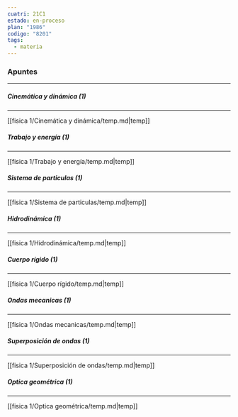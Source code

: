 ```yaml
---
cuatri: 21C1
estado: en-proceso
plan: "1986"
codigo: "8201"
tags:
  - materia
---
```

### Apuntes 
---
##### Cinemática y dinámica (1)
---
[[fisica 1/Cinemática y dinámica/temp.md|temp]]

##### Trabajo y energía (1)
---
[[fisica 1/Trabajo y energía/temp.md|temp]]

##### Sistema de particulas (1)
---
[[fisica 1/Sistema de particulas/temp.md|temp]]

##### Hidrodinámica (1)
---
[[fisica 1/Hidrodinámica/temp.md|temp]]

##### Cuerpo rígido (1)
---
[[fisica 1/Cuerpo rígido/temp.md|temp]]

##### Ondas mecanicas (1)
---
[[fisica 1/Ondas mecanicas/temp.md|temp]]

##### Superposición de ondas (1)
---
[[fisica 1/Superposición de ondas/temp.md|temp]]

##### Optica geométrica (1)
---
[[fisica 1/Optica geométrica/temp.md|temp]]

